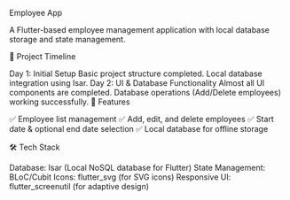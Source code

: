 Employee App

A Flutter-based employee management application with local database storage and state management.

🚀 Project Timeline

Day 1: Initial Setup
Basic project structure completed.
Local database integration using Isar.
Day 2: UI & Database Functionality
Almost all UI components are completed.
Database operations (Add/Delete employees) working successfully.
📌 Features

✅ Employee list management
✅ Add, edit, and delete employees
✅ Start date & optional end date selection
✅ Local database for offline storage

🛠️ Tech Stack

Database: Isar (Local NoSQL database for Flutter)
State Management: BLoC/Cubit 
Icons: flutter_svg (for SVG icons)
Responsive UI: flutter_screenutil (for adaptive design)